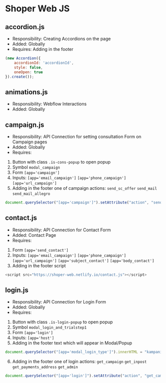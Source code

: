 # Shoper Web JS

## accordion.js

* Responsibility: Creating Accordions on the page
* Added: Globally
* Requires: 
Adding in the footer
```js
(new Accordion({
    accordionId: 'accordionId',
    style: false,
    oneOpen: true
}).create());
```

## animations.js

* Responsibility: Webflow Interactions
* Added: Globally

## campaign.js

* Responsibility: API Connection for setting consultation Form on Campaign pages
* Added: Globally
* Requires:
1. Button with class ```.is-cons-popup``` to open popup
2. Symbol ```modal_campaign```
3. Form ```[app='campaign']```
4. Inputs:
```[app='email_campaign']```
```[app='phone_campaign']```
```[app='url_campaign']```
5. Adding in the footer one of campaign actions: ```send_sc_offer``` ```send_mail``` ```send_mail_allegro```
```js
document.querySelector("[app='campaign']").setAttribute("action", "send_sc_offer");
```

## contact.js

* Responsibility: API Connection for Contact Form
* Added: Contact Page
* Requires:
1. Form ```[app='send_contact']```
2. Inputs:
```[app='email_campaign']```
```[app='phone_campaign']```
```[app='url_campaign']```
```[app='subject_contact']```
```[app='body_contact']```
3. Adding in the footer script
```js
<script src="https://shoper-web.netlify.io/contact.js"></script>
```

## login.js

* Responsibility: API Connection for Login Form
* Added: Globally
* Requires:
1. Button with class ```.is-login-popup``` to open popup
2. Symbol ```modal_login_and_trialstep1```
3. Form ```[app='login']```
4. Inputs:
```[app='host']```
5. Adding in the footer text which will appear in Modal/Popup
```js
document.querySelector("[app='modal_login_type']").innerHTML = "kampanię";
```
6. Adding in the footer one of login actions: ```get_campaign``` ```get_inpost``` ```get_payments_address``` ```get_admin```
```js
document.querySelector("[app='login']").setAttribute("action", "get_campaign");
```
